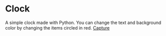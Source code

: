 # Clock
A simple clock made with Python.
You can change the text and background color by changing the items circled in red.
[Capture](https://user-images.githubusercontent.com/87789953/224556007-07dc7891-48ce-4e16-9670-afcbecc083ad.PNG)


